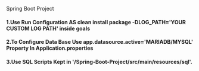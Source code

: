 Spring Boot Project

#### 1.Use Run Configuration AS clean install package -DLOG_PATH='YOUR CUSTOM LOG PATH' inside goals
#### 2.To Configure Data Base Use app.datasource.active='MARIADB/MYSQL' Property In Application.properties
#### 3.Use SQL Scripts Kept in '/Spring-Boot-Project/src/main/resources/sql'.

